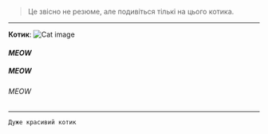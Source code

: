 > Це звісно не резюме, але подивіться тількі на цього котика.

---

**Котик**:
![Cat image](/uni-test/Animals_Cats_Fat_cat_030736_29.jpg "MEOW")

#### *MEOW*
##### *MEOW*
###### *MEOW*

---

```
Дуже красивий котик
```
